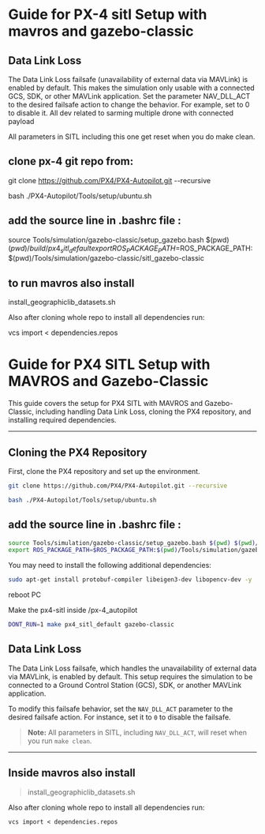 # Guide for PX-4 sitl Setup with mavros and gazebo-classic

## Data Link Loss

The Data Link Loss failsafe (unavailability of external data via MAVLink) is enabled by default. This makes the simulation only usable with a connected GCS, SDK, or other MAVLink application.
Set the parameter NAV_DLL_ACT to the desired failsafe action to change the behavior. For example, set to 0 to disable it.
All dev related to sarming multiple drone with connected payload

All parameters in SITL including this one get reset when you do make clean.

## clone px-4 git repo from:

git clone https://github.com/PX4/PX4-Autopilot.git --recursive

bash ./PX4-Autopilot/Tools/setup/ubuntu.sh





## add the source line in .bashrc file :
source Tools/simulation/gazebo-classic/setup_gazebo.bash $(pwd) $(pwd)/build/px4_sitl_default
export ROS_PACKAGE_PATH=$ROS_PACKAGE_PATH:$(pwd)/Tools/simulation/gazebo-classic/sitl_gazebo-classic

## to run mavros also install 

install_geographiclib_datasets.sh


Also after cloning whole repo to install all dependencies run:

vcs import < dependencies.repos


# Guide for PX4 SITL Setup with MAVROS and Gazebo-Classic

This guide covers the setup for PX4 SITL with MAVROS and Gazebo-Classic, including handling Data Link Loss, cloning the PX4 repository, and installing required dependencies.

---

## Cloning the PX4 Repository

First, clone the PX4 repository and set up the environment.

```bash
git clone https://github.com/PX4/PX4-Autopilot.git --recursive

```
```bash
bash ./PX4-Autopilot/Tools/setup/ubuntu.sh
```


## add the source line in .bashrc file :
```bash
source Tools/simulation/gazebo-classic/setup_gazebo.bash $(pwd) $(pwd)/build/px4_sitl_default
export ROS_PACKAGE_PATH=$ROS_PACKAGE_PATH:$(pwd)/Tools/simulation/gazebo-classic/sitl_gazebo-classic
```

You may need to install the following additional dependencies:

```bash
sudo apt-get install protobuf-compiler libeigen3-dev libopencv-dev -y
```

reboot PC

Make the px4-sitl inside /px-4_autopilot

```bash
DONT_RUN=1 make px4_sitl_default gazebo-classic
```


## Data Link Loss

The Data Link Loss failsafe, which handles the unavailability of external data via MAVLink, is enabled by default. This setup requires the simulation to be connected to a Ground Control Station (GCS), SDK, or another MAVLink application. 

To modify this failsafe behavior, set the `NAV_DLL_ACT` parameter to the desired failsafe action. For instance, set it to `0` to disable the failsafe.

> **Note:** All parameters in SITL, including `NAV_DLL_ACT`, will reset when you run `make clean`.

---

## Inside mavros also install 

> install_geographiclib_datasets.sh

Also after cloning whole repo to install all dependencies run:

```
vcs import < dependencies.repos
```
